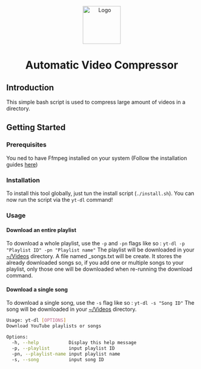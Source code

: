 
<br/>
<div align="center">
  <img src="https://www.logo.wine/a/logo/YouTube/YouTube-Icon-Full-Color-Logo.wine.svg" alt="Logo" height="100">
  <h1 align="center">Automatic Video Compressor</h1>
</div>

## Introduction
This simple bash script is used to compress large amount of videos in a directory.

## Getting Started
### Prerequisites
You ned to have Ffmpeg installed on your system (Follow the installation guides [here](https://www.ffmpeg.org/download.html))

### Installation
To install this tool globally, just tun the install script (`./install.sh`). You can now run the script via the `yt-dl` command!

### Usage
#### Download an entire playlist
To download a whole playlist, use the `-p` and `-pn` flags like so :
`yt-dl -p "Playlist ID" -pn "Playlist name"`
The playlist will be downloaded in your [~/Videos](~/Videos) directory.
A file named _songs.txt will be create. It stores the already downloaded songs so, if you add one or multiple songs to your playlist, only those one will be downloaded when re-running the download command.

#### Download a single song
To download a single song, use the `-s` flag like so :
`yt-dl -s "Song ID"`
The song will be downloaded in your [~/Videos](~/Videos) directory.



```sh
Usage: yt-dl [OPTIONS]
Download YouTube playlists or songs

Options:
  -h, --help           Display this help message
  -p, --playlist       input playlist ID
  -pn, --playlist-name input playlist name
  -s, --song           input song ID
```
